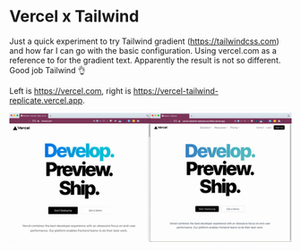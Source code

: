 # Vercel x Tailwind

Just a quick experiment to try Tailwind gradient (https://tailwindcss.com) and how far I can go with the basic configuration. Using vercel.com as a reference to for the gradient text. Apparently the result is not so different. Good job Tailwind 👌

Left is https://vercel.com, right is https://vercel-tailwind-replicate.vercel.app.

![vercel-x-tailwind.gif](vercel-x-tailwind.gif)

